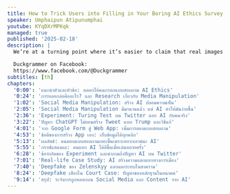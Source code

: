 ```yaml
---
title: How to Trick Users into Filling in Your Boring AI Ethics Survey Using React
speaker: Umphaipun Atipunumphai
youtube: KYqDXrMPKqk
managed: true
published: '2025-02-18'
description: |
  We’re at a turning point where it’s easier to claim that real images are fake than to prove that images are generated by AI. When it’s increasingly easy to generate convincing depictions of individuals doing or saying things that they never did we’re stuck in a situation where we can no longer agree on a shared reality. What does this mean for using audio as evidence in court if anyone can mimic speech? How can we make informed voting decisions when digital tools can make politicians say or do anything? To explore these issues, I designed an experiment called the "Turing Twest (Tweet + Test)," which challenges users to differentiate between tweets from well-known public figures (like Elon Musk, Donald Trump, and Taylor Swift) and AI-generated tweets. The design of the test is made to mimic Twitter’s UI using React and AntD. The game-like interface as opposed to a survey is there to motivate users to respond and replay multiple times. The results showed that people initially struggled to identify real tweets from fake ones, but also revealed an interesting detail on how we can improve media literacy in the attention economy.

  Duckgrammer on Facebook:
  https://www.facebook.com/@Duckgrammer
subtitles: [th]
chapters:
  '0:00': 'แนะนำตัวและหัวข้อ: หลอกให้คนกรอกแบบสอบถาม AI Ethics'
  '0:24': 'การหลอกล่อคืออะไร? และ Research เกี่ยวกับ Media Manipulation'
  '1:02': 'Social Media Manipulation: สร้าง AI ปลอมความเห็น'
  '2:05': 'Social Media Manipulation มีมานานแล้ว แต่ AI ทำให้มันง่ายขึ้น'
  '2:36': 'Experiment: Turing Test บน Twitter แยก AI กับคนจริง'
  '3:22': 'ปัญหา ChatGPT ไม่ยอมสร้าง Tweet แบบ Trump และวิธีแก้'
  '4:01': 'จาก Google Form สู่ Web App: เพิ่มการตอบแบบสอบถาม'
  '4:53': 'ข้อดีของการสร้าง App เอง: เก็บข้อมูลได้ทุกคลิก'
  '5:13': 'ผลลัพธ์: คนตอบแบบสอบถามเยอะขึ้นเพราะอยากเอาชนะ AI'
  '5:55': 'กราฟแสดงผล: คนแยก AI ได้ดีขึ้นเมื่อเล่นหลายครั้ง'
  '6:28': 'ข้อจำกัดของ Experiment และคำถามถึงปัญหา AI บน Twitter'
  '7:01': 'Real-life Case Study: AI สร้างความแตกแยกทางการเมือง'
  '7:40': 'Deepfake ของ Zelenskyy และผลกระทบในสงคราม'
  '8:24': 'Deepfake เสียงใน Court Case: ปัญหาของหลักฐานในอนาคต'
  '9:14': 'สรุป: ระวังการถูกหลอกบน Social Media และ Content จาก AI'
---
```

